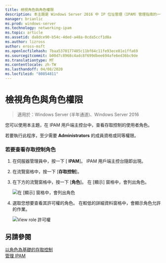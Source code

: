 ```yaml
---
title: 檢視角色與角色權限
description: 本主題是 Windows Server 2016 中 IP 位址管理（IPAM）管理指南的一部分。
manager: brianlic
ms.prod: windows-server
ms.technology: networking-ipam
ms.topic: article
ms.assetid: da8dce90-b54c-4ded-a48a-0cda5ccf1d8a
ms.author: lizross
author: eross-msft
ms.openlocfilehash: 7baa5370177485c11bf64c11fe93ece81e1ffa69
ms.sourcegitcommit: b00d7c8968c4adc8f699dbee694afe6ed36bc9de
ms.translationtype: MT
ms.contentlocale: zh-TW
ms.lasthandoff: 04/08/2020
ms.locfileid: "80854811"
---
```

# <a name="view-roles-and-role-permissions"></a>檢視角色與角色權限

>適用於：Windows Server (半年通道)、Windows Server 2016

您可以使用本主題，在 IPAM 用戶端主控台中，查看存取控制的使用者角色。  
  
若要執行此程序，至少需要 **Administrators** 的成員資格或同等權限。  
  
### <a name="to-view-access-control-roles"></a>若要查看存取控制角色  
  
1.  在伺服器管理員中，按一下 [ **IPAM**]。 IPAM 用戶端主控台隨即出現。  
  
2.  在流覽窗格中，按一下 [**存取控制**]。  
  
3.  在下方的流覽窗格中，按一下 [**角色**]。 在 [顯示] 窗格中，會列出角色。  
  
    ![在 [顯示] 窗格中，會列出角色](../../media/View-Roles-and-Role-Permissions/ipam_ViewRoles_01.jpg)  
  
4.  選取您想要查看其許可權的角色。 在較低的詳細資料窗格中，會顯示角色允許的作業。  
  
    ![View role 許可權](../../media/View-Roles-and-Role-Permissions/ipam_ViewRoles_02.jpg)  
  
## <a name="see-also"></a>另請參閱  
[以角色為基礎的存取控制](Role-based-Access-Control.md)  
[管理 IPAM](Manage-IPAM.md)  
  


